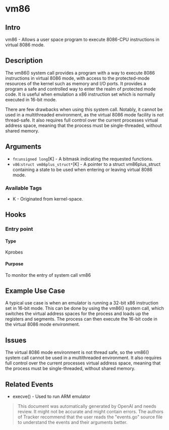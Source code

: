 
# vm86

## Intro
vm86 - Allows a user space program to execute 8086-CPU instructions in virtual 8086 mode.

## Description
The vm86() system call provides a program with a way to execute 8086 instructions in virtual 8086 mode, with access to the protected-mode resources of the kernel such as memory and I/O ports. It provides a program a safe and controlled way to enter the realm of protected mode code. It is useful when emulation a x86 instruction set which is normally executed in 16-bit mode.

There are few drawbacks when using this system call. Notably, it cannot be used in a multithreaded environment, as the virtual 8086 mode facility is not thread-safe. It also requires full control over the current processes virtual address space, meaning that the process must be single-threaded, without shared memory.

## Arguments
* `fn`:`unsigned long`[K] - A bitmask indicating the requested functions.
* `v86`:`struct vm86plus_struct*`[K] - A pointer to a struct vm86plus_struct containing a state to be used when entering or leaving virtual 8086 mode.

### Available Tags
* K - Originated from kernel-space.

## Hooks
### Entry point
#### Type
Kprobes
#### Purpose
To monitor the entry of system call vm86

## Example Use Case
A typical use case is when an emulator is running a 32-bit x86 instruction set in 16-bit mode. This can be done by using the vm86() system call, which switches the virtual address spaces for the process and loads up the registers and segments. The process can then execute the 16-bit code in the virtual 8086 mode environment.

## Issues
The virtual 8086 mode environment is not thread safe, so the vm86() system call cannot be used in a multithreaded environment. It also requires full control over the current processes virtual address space, meaning that the process must be single-threaded, without shared memory.

## Related Events
* execve() - Used to run ARM emulator

> This document was automatically generated by OpenAI and needs review. It might
> not be accurate and might contain errors. The authors of Tracker recommend that
> the user reads the "events.go" source file to understand the events and their
> arguments better.
